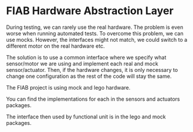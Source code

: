 # FIAB Hardware Abstraction Layer

During testing, we can rarely use the real hardware. The problem is even worse when running automated tests.
To overcome this problem, we can use mocks. However, the interfaces might not match, we could switch to a different motor on the real hardware etc.

The solution is to use a common interface where we specify what sensor/motor we are using and implement each real and mock sensor/actuator.
Then, if the hardware changes, it is only necessary to change one configuration as the rest of the code will stay the same.

The FIAB project is using mock and lego hardware.

You can find the implementations for each in the sensors and actuators packages.

The interface then used by functional unit is in the lego and mock packages. 


